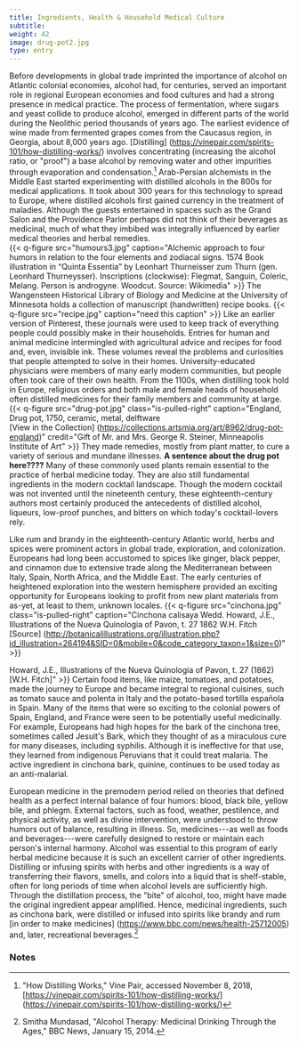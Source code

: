 ```yaml
---
title: Ingredients, Health & Household Medical Culture
subtitle:
weight: 42
image: drug-pot2.jpg
type: entry
---
```

Before developments in global trade imprinted the importance of alcohol on Atlantic colonial economies, alcohol had, for centuries, served an important role in regional European economies and food cultures and had a strong presence in medical practice. The process of fermentation, where sugars and yeast collide to produce alcohol, emerged in different parts of the world during the Neolithic period thousands of years ago. The earliest evidence of wine made from fermented grapes comes from the Caucasus region, in Georgia, about 8,000 years ago. [Distilling] (https://vinepair.com/spirits-101/how-distilling-works/) involves concentrating (increasing the alcohol ratio, or "proof") a base alcohol by removing water and other impurities through evaporation and condensation.[^1] Arab-Persian alchemists in the Middle East started experimenting with distilled alcohols in the 800s for medical applications. It took about 300 years for this technology to spread to Europe, where distilled alcohols first gained currency in the treatment of maladies. Although the guests entertained in spaces such as the Grand Salon and the Providence Parlor perhaps did not think of their beverages as medicinal, much of what they imbibed was integrally influenced by earlier medical theories and herbal remedies.
<br>
{{< q-figure src="humours3.jpg"  caption="Alchemic approach to four humors in relation to the four elements and zodiacal signs. 1574 Book illustration in “Quinta Essentia” by Leonhart Thurneisser zum Thurn (gen. Leonhard Thurneysser).  Inscriptions (clockwise): Flegmat, Sanguin, Coleric, Melang. Person is androgyne. Woodcut. Source: Wikimedia"  >}}
The Wangensteen Historical Library of Biology and Medicine at the University of Minnesota holds a collection of manuscript (handwritten) recipe books. {{< q-figure src="recipe.jpg" caption="need this caption"  >}} Like an earlier version of Pinterest, these journals were used to keep track of everything people could possibly make in their households. Entries for human and animal medicine intermingled with agricultural advice and recipes for food and, even, invisible ink. These volumes reveal the problems and curiosities that people attempted to solve in their homes. University-educated physicians were members of many early modern communities, but people often took care of their own health. From the 1100s, when distilling took hold in Europe, religious orders and both male and female heads of household often distilled medicines for their family members and community at large. {{< q-figure src="drug-pot.jpg" class="is-pulled-right" caption="England, Drug pot, 1750, ceramic, metal, delftware<br>[View in the Collection] (https://collections.artsmia.org/art/8962/drug-pot-england)" credit="Gift of Mr. and Mrs. George R. Steiner, Minneapolis Institute of Art"  >}} They made remedies, mostly from plant matter, to cure a variety of serious and mundane illnesses. **A sentence about the drug pot here????** Many of these commonly used plants remain essential to the practice of herbal medicine today. They are also still fundamental ingredients in the modern cocktail landscape. Though the modern cocktail was not invented until the nineteenth century, these eighteenth-century authors most certainly produced the antecedents of distilled alcohol, liqueurs, low-proof punches, and bitters on which today's cocktail-lovers rely.

Like rum and brandy in the eighteenth-century Atlantic world, herbs and spices were prominent actors in global trade, exploration, and colonization. Europeans had long been accustomed to spices like ginger, black pepper, and cinnamon due to extensive trade along the Mediterranean between Italy, Spain, North Africa, and the Middle East. The early centuries of heightened exploration into the western hemisphere provided an exciting opportunity for Europeans looking to profit from new plant materials from as-yet, at least to them, unknown locales. {{< q-figure src="cinchona.jpg" class="is-pulled-right" caption="Cinchona calisaya Wedd. Howard, J.E., Illustrations of the Nueva Quinologia of Pavon, t. 27 1862 W.H. Fitch<br> [Source] (http://botanicalillustrations.org/illustration.php?id_illustration=264194&SID=0&mobile=0&code_category_taxon=1&size=0)"  >}}

Howard, J.E., Illustrations of the Nueva Quinologia of Pavon, t. 27 (1862) [W.H. Fitch]"  >}} Certain food items, like maize, tomatoes, and potatoes, made the journey to Europe and became integral to regional cuisines, such as tomato sauce and polenta in Italy and the potato-based tortilla española in Spain. Many of the items that were so exciting to the colonial powers of Spain, England, and France were seen to be potentially useful medicinally. For example, Europeans had high hopes for the bark of the cinchona tree, sometimes called Jesuit's Bark, which they thought of as a miraculous cure for many diseases, including syphilis. Although it is ineffective for that use, they learned from indigenous Peruvians that it could treat malaria. The active ingredient in cinchona bark, quinine, continues to be used today as an anti-malarial.

European medicine in the premodern period relied on theories that defined health as a perfect internal balance of four humors: blood, black bile, yellow bile, and phlegm. External factors, such as food, weather, pestilence, and physical activity, as well as divine intervention, were understood to throw humors out of balance, resulting in illness. So, medicines---as well as foods and beverages---were carefully designed to restore or maintain each person's internal harmony. Alcohol was essential to this program of early herbal medicine because it is such an excellent carrier of other ingredients. Distilling or infusing spirits with herbs and other ingredients is a way of transferring their flavors, smells, and colors into a liquid that is shelf-stable, often for long periods of time when alcohol levels are sufficiently high. Through the distillation process, the "bite" of alcohol, too, might have made the original ingredient appear amplified. Hence, medicinal ingredients, such as cinchona bark, were distilled or infused into spirits like brandy and rum [in order to make medicines] (https://www.bbc.com/news/health-25712005) and, later, recreational beverages.[^2]

### Notes ###

[^1]: "How Distilling Works," Vine Pair, accessed November 8, 2018, [https://vinepair.com/spirits-101/how-distilling-works/] (https://vinepair.com/spirits-101/how-distilling-works/)

[^2]: Smitha Mundasad, "Alcohol Therapy: Medicinal Drinking Through the Ages," BBC News, January 15, 2014.

